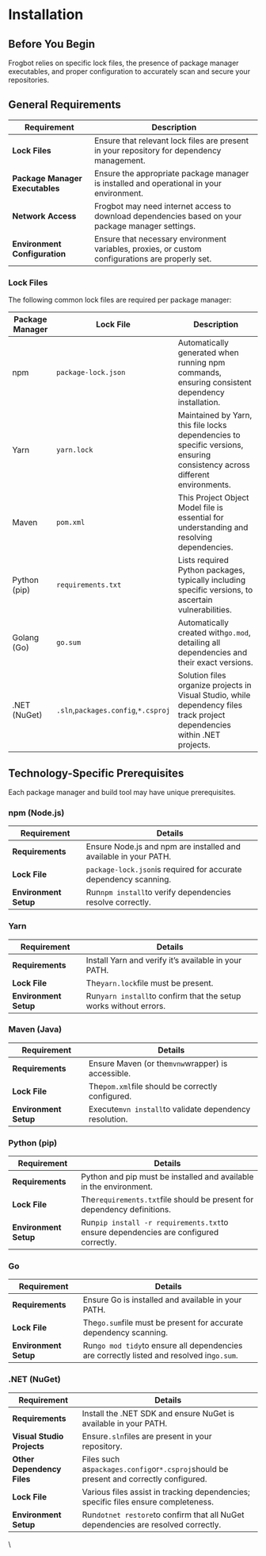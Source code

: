 # Installation

## Before You Begin

Frogbot relies on specific lock files, the presence of package manager executables, and proper configuration to accurately scan and secure your repositories.

## General Requirements

| **Requirement**                 | **Description**                                                                                   |
| ------------------------------- | ------------------------------------------------------------------------------------------------- |
| **Lock Files**                  | Ensure that relevant lock files are present in your repository for dependency management.         |
| **Package Manager Executables** | Ensure the appropriate package manager is installed and operational in your environment.          |
| **Network Access**              | Frogbot may need internet access to download dependencies based on your package manager settings. |
| **Environment Configuration**   | Ensure that necessary environment variables, proxies, or custom configurations are properly set.  |

### **Lock Files**

The following common lock files are required per package manager:

| **Package Manager** | **Lock File**                       | **Description**                                                                                                            |
| ------------------- | ----------------------------------- | -------------------------------------------------------------------------------------------------------------------------- |
| npm                 | `package-lock.json`                 | Automatically generated when running npm commands, ensuring consistent dependency installation.                            |
| Yarn                | `yarn.lock`                         | Maintained by Yarn, this file locks dependencies to specific versions, ensuring consistency across different environments. |
| Maven               | `pom.xml`                           | This Project Object Model file is essential for understanding and resolving dependencies.                                  |
| Python (pip)        | `requirements.txt`                  | Lists required Python packages, typically including specific versions, to ascertain vulnerabilities.                       |
| Golang (Go)         | `go.sum`                            | Automatically created with`go.mod`, detailing all dependencies and their exact versions.                                   |
| .NET (NuGet)        | `.sln`,`packages.config`,`*.csproj` | Solution files organize projects in Visual Studio, while dependency files track project dependencies within .NET projects. |

## Technology-Specific Prerequisites

Each package manager and build tool may have unique prerequisites.

### **npm (Node.js)**

| **Requirement**       | **Details**                                                      |
| --------------------- | ---------------------------------------------------------------- |
| **Requirements**      | Ensure Node.js and npm are installed and available in your PATH. |
| **Lock File**         | `package-lock.json`is required for accurate dependency scanning. |
| **Environment Setup** | Run`npm install`to verify dependencies resolve correctly.        |

### **Yarn**

| **Requirement**       | **Details**                                                      |
| --------------------- | ---------------------------------------------------------------- |
| **Requirements**      | Install Yarn and verify it’s available in your PATH.             |
| **Lock File**         | The`yarn.lock`file must be present.                              |
| **Environment Setup** | Run`yarn install`to confirm that the setup works without errors. |

### **Maven (Java)**

| **Requirement**       | **Details**                                            |
| --------------------- | ------------------------------------------------------ |
| **Requirements**      | Ensure Maven (or the`mvnw`wrapper) is accessible.      |
| **Lock File**         | The`pom.xml`file should be correctly configured.       |
| **Environment Setup** | Execute`mvn install`to validate dependency resolution. |

### **Python (pip)**

| **Requirement**       | **Details**                                                                          |
| --------------------- | ------------------------------------------------------------------------------------ |
| **Requirements**      | Python and pip must be installed and available in the environment.                   |
| **Lock File**         | The`requirements.txt`file should be present for dependency definitions.              |
| **Environment Setup** | Run`pip install -r requirements.txt`to ensure dependencies are configured correctly. |

### **Go**

| **Requirement**       | **Details**                                                                              |
| --------------------- | ---------------------------------------------------------------------------------------- |
| **Requirements**      | Ensure Go is installed and available in your PATH.                                       |
| **Lock File**         | The`go.sum`file must be present for accurate dependency scanning.                        |
| **Environment Setup** | Run`go mod tidy`to ensure all dependencies are correctly listed and resolved in`go.sum`. |

### **.NET (NuGet)**

| **Requirement**            | **Details**                                                                           |
| -------------------------- | ------------------------------------------------------------------------------------- |
| **Requirements**           | Install the .NET SDK and ensure NuGet is available in your PATH.                      |
| **Visual Studio Projects** | Ensure`.sln`files are present in your repository.                                     |
| **Other Dependency Files** | Files such as`packages.config`or`*.csproj`should be present and correctly configured. |
| **Lock File**              | Various files assist in tracking dependencies; specific files ensure completeness.    |
| **Environment Setup**      | Run`dotnet restore`to confirm that all NuGet dependencies are resolved correctly.     |

\

